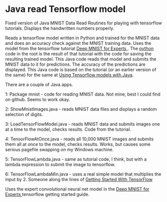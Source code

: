 # Java read Tensorflow model

Fixed version of Java MNIST Data Read Routines for playing with tensorflow tutorials. Displays the handwritten numbers properly. 

Reads a tensorflow model written in Python and trained for the MNIST data and does an accuracy check against the MNIST training data. Uses the model from the tensorflow tutorial [Deep MNIST for Experts ](https://www.tensorflow.org/get_started/mnist/pros). The [python](https://github.com/karlnicholas/tensorflowmodel/blob/master/train_tensor_mnist_cnn_saving.py) code in the root is the result of that tutorial with the code for saving the resulting trained model. This Java code reads that model and submits the MNIST data to it for predictions. The accuracy of the predictions are displayed. This Java code is based on the tutorial (or an earlier version of the same) for the same at [Using Tensorflow models with Java](https://www.youtube.com/watch?v=j3MZ0brQ0QE).

There are a couple of Java apps.

1: Package mnist - code for reading MNIST data. Not mine, best I could find on github. Seems to work okay.

2: ShowMnistImages.java - reads MNIST data files and displays a random selection of digits.

3: LoadTensorFlowModel.java - reads MNIST data and submits images one at a time to the model, checks results. Code from the tutorial.

4: TensorFlowAtOnce.java - reads all 10,000 MNIST images and submits them all at once to the model, checks results. Works, but causes some serious pagefile swapping on my Windows machine.

5: TensorFlowLambda.java - same as tutorial code, I think, but with a lambda expression to submit the image to tensorflow.

6: TensorFlowLambdaMin.java - uses a real simple model that multiplies the input by 2. Someone along the lines of [Getting Started With TensorFlow ](https://www.tensorflow.org/get_started/get_started)

Uses the expert convolutional neural net model in the [Deep MNIST for Experts ](https://www.tensorflow.org/get_started/mnist/pros) tensorflow getting started guide.


   
